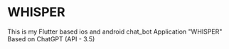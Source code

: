# WHISPER
This is my Flutter based ios and android chat_bot Application "WHISPER" Based on ChatGPT (API - 3.5) 

